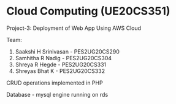 
# Cloud Computing (UE20CS351)
Project-3: Deployment of Web App Using AWS Cloud

 Team:
1. Saakshi H Srinivasan - PES2UG20CS290
2. Samhitha R Nadig - PES2UG20CS304
3. Shreya R Hegde - PES2UG20CS331
4. Shreyas Bhat K - PES2UG20CS332


CRUD operations implemented in PHP

Database - mysql engine running on rds
